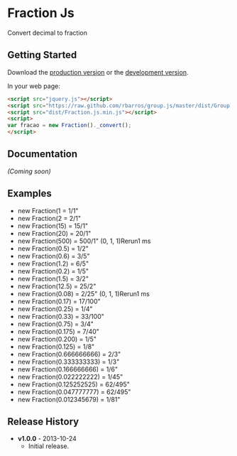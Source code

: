 # Fraction Js

Convert decimal to fraction

## Getting Started
Download the [production version][min] or the [development version][max].

[min]: https://raw.github.com/rbarros/fraction.js/master/dist/Fraction.js.min.js
[max]: https://raw.github.com/rbarros/fraction.js/master/dist/Fraction.js.js

In your web page:

```html
<script src="jquery.js"></script>
<script src="https://raw.github.com/rbarros/group.js/master/dist/Group.min.js"></script>
<script src="dist/Fraction.js.min.js"></script>
<script>
var fracao = new Fraction()._convert();
</script>
```

## Documentation
_(Coming soon)_

## Examples
 * new Fraction(1 = 1/1"
 * new Fraction(2 = 2/1"
 * new Fraction(15) = 15/1"
 * new Fraction(20) = 20/1"
 * new Fraction(500) = 500/1" (0, 1, 1)Rerun1 ms
 * new Fraction(0.5) = 1/2"
 * new Fraction(0.6) = 3/5"
 * new Fraction(1.2) = 6/5"
 * new Fraction(0.2) = 1/5"
 * new Fraction(1.5) = 3/2"
 * new Fraction(12.5) = 25/2"
 * new Fraction(0.08) = 2/25" (0, 1, 1)Rerun1 ms
 * new Fraction(0.17) = 17/100"
 * new Fraction(0.25) = 1/4"
 * new Fraction(0.33) = 33/100"
 * new Fraction(0.75) = 3/4"
 * new Fraction(0.175) = 7/40"
 * new Fraction(0.200) = 1/5"
 * new Fraction(0.125) = 1/8"
 * new Fraction(0.666666666) = 2/3"
 * new Fraction(0.333333333) = 1/3"
 * new Fraction(0.166666666) = 1/6"
 * new Fraction(0.022222222) = 1/45"
 * new Fraction(0.125252525) = 62/495"
 * new Fraction(0.047777777) = 62/495"
 * new Fraction(0.012345679) = 1/81"

## Release History

* **v1.0.0** - 2013-10-24
   - Initial release.

